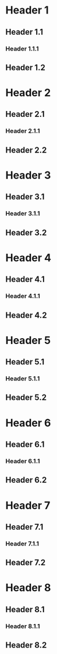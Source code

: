 # Header 1
## Header 1.1
### Header 1.1.1
## Header 1.2

# Header 2
## Header 2.1
### Header 2.1.1
## Header 2.2

# Header 3
## Header 3.1
### Header 3.1.1
## Header 3.2

# Header 4
## Header 4.1
### Header 4.1.1
## Header 4.2

# Header 5
## Header 5.1
### Header 5.1.1
## Header 5.2

# Header 6
## Header 6.1
### Header 6.1.1
## Header 6.2

# Header 7
## Header 7.1
### Header 7.1.1
## Header 7.2

# Header 8
## Header 8.1
### Header 8.1.1
## Header 8.2

